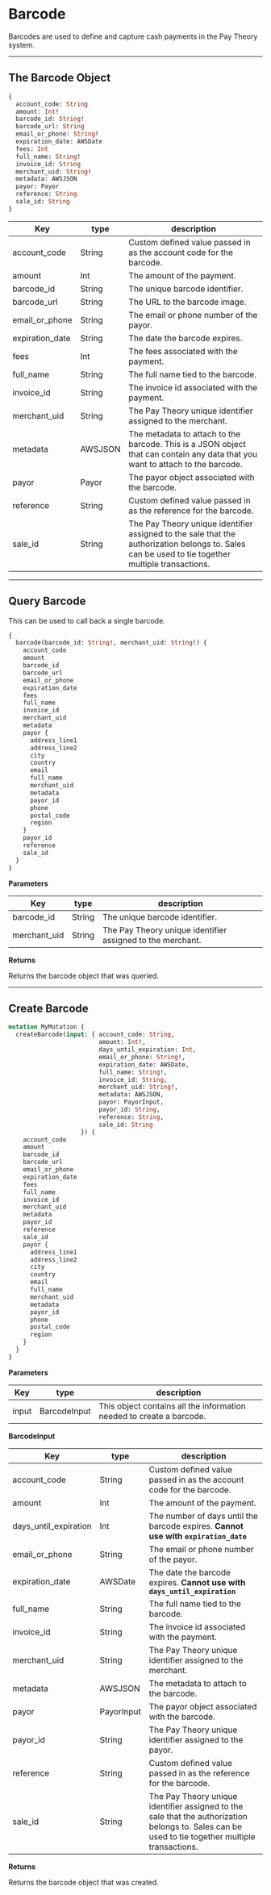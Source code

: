 # Barcode

Barcodes are used to define and capture cash payments in the Pay Theory system.

***

## The Barcode Object

```graphql
{
  account_code: String
  amount: Int!
  barcode_id: String!
  barcode_url: String
  email_or_phone: String!
  expiration_date: AWSDate
  fees: Int
  full_name: String!
  invoice_id: String
  merchant_uid: String!
  metadata: AWSJSON
  payor: Payor
  reference: String
  sale_id: String
}
```

| Key             | type    | description                                                                                                                                       |
|-----------------|---------|---------------------------------------------------------------------------------------------------------------------------------------------------|
| account_code    | String  | Custom defined value passed in as the account code for the barcode.                                                                               |
| amount          | Int     | The amount of the payment.                                                                                                                        |
| barcode_id      | String  | The unique barcode identifier.                                                                                                                    |
| barcode_url     | String  | The URL to the barcode image.                                                                                                                     |
| email_or_phone  | String  | The email or phone number of the payor.                                                                                                           |
| expiration_date | String  | The date the barcode expires.                                                                                                                     |
| fees            | Int     | The fees associated with the payment.                                                                                                             |
| full_name       | String  | The full name tied to the barcode.                                                                                                                |
| invoice_id      | String  | The invoice id associated with the payment.                                                                                                       |
| merchant_uid    | String  | The Pay Theory unique identifier assigned to the merchant.                                                                                        |
| metadata        | AWSJSON | The metadata to attach to the barcode. This is a JSON object that can contain any data that you want to attach to the barcode.                    |
| payor           | Payor   | The payor object associated with the barcode.                                                                                                     |
| reference       | String  | Custom defined value passed in as the reference for the barcode.                                                                                  |
| sale_id         | String  | The Pay Theory unique identifier assigned to the sale that the authorization belongs to. Sales can be used to tie together multiple transactions. |

***

## Query Barcode

This can be used to call back a single barcode.

```graphql
{
  barcode(barcode_id: String!, merchant_uid: String!) {
    account_code
    amount
    barcode_id
    barcode_url
    email_or_phone
    expiration_date
    fees
    full_name
    invoice_id
    merchant_uid
    metadata
    payor {
      address_line1
      address_line2
      city
      country
      email
      full_name
      merchant_uid
      metadata
      payor_id
      phone
      postal_code
      region
    }
    payor_id
    reference
    sale_id
  }
}

```

**Parameters**

| Key         | type   | description                                                                                   |
|-------------|--------|-----------------------------------------------------------------------------------------------|
| barcode_id  | String | The unique barcode identifier.                                                               |
| merchant_uid| String | The Pay Theory unique identifier assigned to the merchant.                                    |

**Returns**

Returns the barcode object that was queried.

***

## Create Barcode

```graphql
mutation MyMutation {
  createBarcode(input: { account_code: String,
                         amount: Int!,
                         days_until_expiration: Int,
                         email_or_phone: String!,
                         expiration_date: AWSDate,
                         full_name: String!,
                         invoice_id: String,
                         merchant_uid: String!,
                         metadata: AWSJSON,
                         payor: PayorInput,
                         payor_id: String,
                         reference: String,
                         sale_id: String
                    }) {
    account_code
    amount
    barcode_id
    barcode_url
    email_or_phone
    expiration_date
    fees
    full_name
    invoice_id
    merchant_uid
    metadata
    payor_id
    reference
    sale_id
    payor {
      address_line1
      address_line2
      city
      country
      email
      full_name
      merchant_uid
      metadata
      payor_id
      phone
      postal_code
      region
    }
  }
}
```

**Parameters**

| Key                 | type       | description |
|---------------------|------------|-------------|
| input               | BarcodeInput | This object contains all the information needed to create a barcode. |

**BarcodeInput**

| Key                 | type       | description                                                                         |
|---------------------|------------|-------------------------------------------------------------------------------------|
| account_code        | String     | Custom defined value passed in as the account code for the barcode.                 |
| amount              | Int        | The amount of the payment.                                                          |
| days_until_expiration| Int       | The number of days until the barcode expires. **Cannot use with `expiration_date`** |
| email_or_phone      | String     | The email or phone number of the payor.                                             |
| expiration_date     | AWSDate    | The date the barcode expires. **Cannot use with `days_until_expiration`**           |
| full_name           | String     | The full name tied to the barcode.                                                  |
| invoice_id          | String     | The invoice id associated with the payment.                                         |
| merchant_uid        | String     | The Pay Theory unique identifier assigned to the merchant.                          |
| metadata            | AWSJSON    | The metadata to attach to the barcode.                                              |
| payor               | PayorInput | The payor object associated with the barcode.                                       |
| payor_id            | String     | The Pay Theory unique identifier assigned to the payor.                             |
| reference           | String     | Custom defined value passed in as the reference for the barcode.                    |
| sale_id             | String     | The Pay Theory unique identifier assigned to the sale that the authorization belongs to. Sales can be used to tie together multiple transactions. |

**Returns**

Returns the barcode object that was created.
